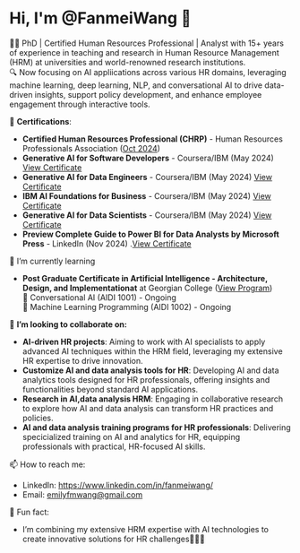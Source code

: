 # Hi, I'm @FanmeiWang 👋
🧑‍💼 PhD | Certified Human Resources Professional | Analyst with 15+ years of experience in teaching and research in Human Resource Management (HRM) at universities and world-renowned research institutions. <br>
🔍 Now focusing on AI appliications across various HR domains, leveraging machine learning, deep learning, NLP, and conversational AI to drive data-driven insights, support policy development, and enhance employee engagement through interactive tools. <br>

📜 **Certifications**: <br>
-   **Certified Human Resources Professional (CHRP)** - Human Resources Professionals Association ([Oct 2024](https://www.hrpa.ca/)) <br>
-   **Generative AI for Software Developers** - Coursera/IBM (May 2024) [View Certificate](https://www.coursera.org/account/accomplishments/specialization/NB2GAB5QD2N7) <br>
-   **Generative AI for Data Engineers** - Coursera/IBM (May 2024) [View Certificate](https://www.coursera.org/account/accomplishments/specialization/79EC8NT768GR) <br>
-   **IBM AI Foundations for Business** - Coursera/IBM (May 2024) [View Certificate](https://www.coursera.org/account/accomplishments/specialization/WTZE4SMV2RUC) <br>
-   **Generative AI for Data Scientists** - Coursera/IBM (May 2024) [View Certificate](https://www.coursera.org/account/accomplishments/specialization/DG9JAHCV5VMD) <br>
-   **Preview Complete Guide to Power BI for Data Analysts by Microsoft Press** - LinkedIn (Nov 2024) .[View Certificate](https://www.linkedin.com/learning/certificates/ceb2687ff8a391384a357658f7283583a6778c43d78a9e1d33da5cdcea80ebe6) <br>


🌱 I’m currently learning <br>
 -   **Post Graduate Certificate in Artificial Intelligence - Architecture, Design, and Implementationat** at Georgian College ([View Program](https://cat.georgiancollege.ca/programs/aidi/)) <br>
 💬 Conversational AI (AIDI 1001) - Ongoing <br>
 💬 Machine Learning Programming (AIDI 1002) - Ongoing <br>
     
 👯 **I’m looking to collaborate on:**
 - **AI-driven HR projects**: Aiming to work with AI specialists to apply advanced AI techniques within the HRM field, leveraging my extensive HR expertise to drive innovation.
 - **Customize AI and data analysis tools for HR**: Developing AI and data analytics tools designed for HR professionals, offering insights and functionalities beyond standard AI applications.
 - **Research in AI,data analysis HRM**: Engaging in collaborative research to explore how AI and data analysis can transform HR practices and policies.
 - **AI and data analysis training programs for HR professionals**: Delivering specicialized training on AI and analytics for HR, equipping professionals with practical, HR-focused AI skills.

 📫 How to reach me: <br>
 -    LinkedIn: https://www.linkedin.com/in/fanmeiwang/
 -    Email: emilyfmwang@gmail.com <br>
 
 🚀 Fun fact: <br>
 -    I’m combining my extensive HRM expertise with AI technologies to create innovative solutions for HR challenges🎉🎉🎉

